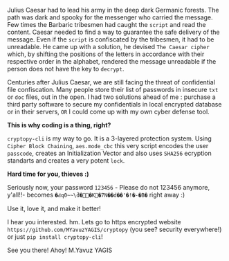 Julius Caesar had to lead his army in the deep dark Germanic forests. The path was dark and spooky for the messenger
who carried the message. Few times the Barbaric tribesmen had caught the `script` and read the content. Caesar
needed to find a way to guarantee the safe delivery of the message. Even if the `script` is
confiscated by the tribesmen, it had to be unreadable. He came up with a solution, he devised `The Caesar cipher` which, 
by shifting the positions of the letters in accordance with their respective order in the alphabet, rendered the message unreadable 
if the person does not have the key to `decrypt`.


Centuries after Julius Caesar, we are still facing the threat of confidential file confiscation. 
Many people store their list of passwords in insecure `txt` or `doc` files, out in the open.
I had two solutions ahead of me : purchase a third party software to secure my confidentials
in local encrypted database or in their servers, `OR` I could come up with my own cyber defense tool.

**This is why coding is a thing, right?**

`cryptopy-cli` is my way to go. It is a 3-layered protection system. Using `Cipher Block Chaining`, `aes.mode_cbc`
this very script encodes the user `passcode`, creates an Initialization Vector and also uses `SHA256` ecryption standarts
and creates a very potent `lock`. 

**Hard time for you, thieves :)**


Seriously now, your password `123456` - Please do not 123456 anymore, y'all!!- becomes `�Ԁq0~~\ƌ��K�7N��d��'�!�-�B�` right away :)



Use it, love it, and make it better!



I hear you interested. hm. Lets go to https encrypted website `https://github.com/MYavuzYAGIS/cryptopy` (you see? security everywhere!) or just
`pip install cryptopy-cli`!


See you there! Ahoy!
M.Yavuz YAGIS
